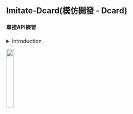 ## Imitate-Dcard(模仿開發 - Dcard)
#### 串接API練習 

<details>
  <summary> Introduction </summary>
  
   - 陽春版的 Dcard App
   
   - Language
      - Swift
      
   - User Interface
      - Storyboard
   
   - Reference
      - Apple 官方範例
      - https://books.apple.com/tw/book/app-development-with-swift-teacher-guide/id1465003285?l=en
   
</details>

<p>
  <img src="https://github.com/wayne90040/Imitate-Dcard/blob/master/Imitate-Dcard.gif" width='20%' height='20%'/>
</p>

